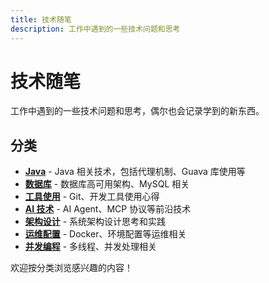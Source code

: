 ```yaml
---
title: 技术随笔
description: 工作中遇到的一些技术问题和思考
---
```


# 技术随笔

工作中遇到的一些技术问题和思考，偶尔也会记录学到的新东西。

## 分类

- **[Java](/technical/java/)** - Java 相关技术，包括代理机制、Guava 库使用等
- **[数据库](/technical/database/)** - 数据库高可用架构、MySQL 相关
- **[工具使用](/technical/tools/)** - Git、开发工具使用心得
- **[AI 技术](/technical/ai/)** - AI Agent、MCP 协议等前沿技术
- **[架构设计](/technical/architecture/)** - 系统架构设计思考和实践
- **[运维配置](/technical/devops/)** - Docker、环境配置等运维相关
- **[并发编程](/technical/concurrency/)** - 多线程、并发处理相关

欢迎按分类浏览感兴趣的内容！